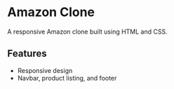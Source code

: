 # Amazon Clone  
A responsive Amazon clone built using HTML and CSS.  

## Features  
- Responsive design  
- Navbar, product listing, and footer  
